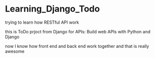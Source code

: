 # Learning_Django_Todo
trying to learn how RESTful API work

this is ToDo prjoct from Django for APIs: Build web APIs with Python and Django 

now I know how front end and back end work together and that is really awesome
